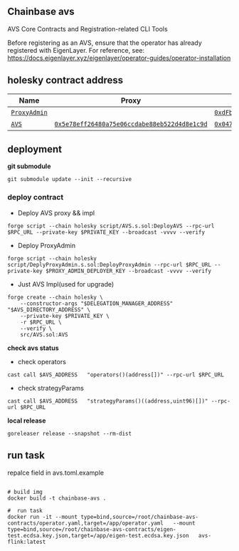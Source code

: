 
## Chainbase avs 

AVS Core Contracts and Registration-related CLI Tools

Before registering as an AVS, ensure that the operator has already registered with EigenLayer. For reference, see: https://docs.eigenlayer.xyz/eigenlayer/operator-guides/operator-installation


## holesky contract address

| Name | Proxy | Implementation | Notes |
| -------- | -------- | -------- | -------- |
| [`ProxyAdmin`](https://github.com/OpenZeppelin/openzeppelin-contracts/blob/master/contracts/proxy/transparent/ProxyAdmin.sol) |  | [`0xdFbD62c5d8C5739852f67F2D7d2148FC5Bf2ce8E`](https://holesky.etherscan.io/address/0xdfbd62c5d8c5739852f67f2d7d2148fc5bf2ce8e) | onwer:0xB3500b9D97C1F26B92f248CACa6906C02b34409A |
| [`AVS`](https://github.com/chainbase-labs/chainbase-avs-contracts/blob/main/src/AVS.sol) |[`0x5e78eff26480a75e06ccdabe88eb522d4d8e1c9d`](https://holesky.etherscan.io/address/0x5e78eff26480a75e06ccdabe88eb522d4d8e1c9d#code) | [`0x0470364dcec9a1da4a011ac23df6f50d9f6da60f`](https://holesky.etherscan.io/address/0x0470364dcec9a1da4a011ac23df6f50d9f6da60f#code) | Proxy: [`TUP@4.7.1`](https://github.com/OpenZeppelin/openzeppelin-contracts/blob/v4.7.1/contracts/proxy/transparent/TransparentUpgradeableProxy.sol) |




## deployment
 **git submodule**

`git submodule update --init --recursive`


### deploy contract

- Deploy AVS proxy && impl

`forge script --chain holesky script/AVS.s.sol:DeployAVS --rpc-url $RPC_URL --private-key $PRIVATE_KEY --broadcast -vvvv --verify`

- Deploy ProxyAdmin

`forge script --chain holesky script/DeplyProxyAdmin.s.sol:DeployProxyAdmin --rpc-url $RPC_URL --private-key $PROXY_ADMIN_DEPLOYER_KEY --broadcast -vvvv --verify`

- Just AVS Impl(used for upgrade)

```shell
forge create --chain holesky \
    --constructor-args "$DELEGATION_MANAGER_ADDRESS" "$AVS_DIRECTORY_ADDRESS" \
    --private-key $PRIVATE_KEY \
    -r $RPC_URL \
    --verify \
    src/AVS.sol:AVS
```

**check avs status**

- check operators

`cast call $AVS_ADDRESS   "operators()(address[])" --rpc-url $RPC_URL`


- check strategyParams

`cast call $AVS_ADDRESS   "strategyParams()((address,uint96)[])" --rpc-url $RPC_URL`



**local release**

`goreleaser release --snapshot --rm-dist`


## run task

repalce field in avs.toml.example

```shell

# build img
docker build -t chainbase-avs .

#  run task 
docker run -it --mount type=bind,source=/root/chainbase-avs-contracts/operator.yaml,target=/app/operator.yaml   --mount type=bind,source=/root/chainbase-avs-contracts/eigen-test.ecdsa.key.json,target=/app/eigen-test.ecdsa.key.json   avs-flink:latest

```